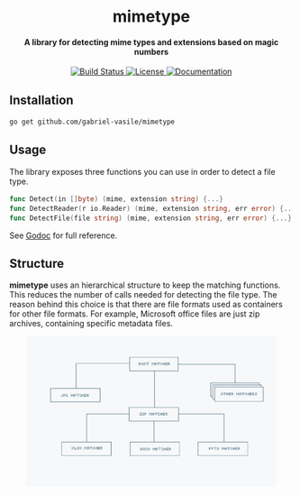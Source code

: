 <h1 align="center">
  mimetype
</h1>

<h4 align="center">
  A library for detecting mime types and extensions based on magic numbers
</h4>

<p align="center">
  <a href="https://travis-ci.com/gabriel-vasile/mimetype">
    <img alt="Build Status" src="https://travis-ci.com/gabriel-vasile/mimetype?branch=master">
  </a>
  <a href="LICENSE">
    <img alt="License" src="https://img.shields.io/github/license/gabriel-vasile/mimetype.svg">
  </a>
  <a href="https://godoc.org/github.com/gabriel-vasile/mimetype">
    <img alt="Documentation" src="https://godoc.org/github.com/gabriel-vasile/mimetype?status.svg">
  </a>
</p>

## Installation
```bash
go get github.com/gabriel-vasile/mimetype
```

## Usage
The library exposes three functions you can use in order to detect a file type.
```go
func Detect(in []byte) (mime, extension string) {...}
func DetectReader(r io.Reader) (mime, extension string, err error) {...}
func DetectFile(file string) (mime, extension string, err error) {...}
```
See [Godoc](https://godoc.org/github.com/gabriel-vasile/mimetype) for full reference.

## Structure
<b>mimetype</b> uses an hierarchical structure to keep the matching functions.
This reduces the number of calls needed for detecting the file type. The reason
behind this choice is that there are file formats used as containers for other
file formats. For example, Microsoft office files are just zip archives,
containing specific metadata files.
<div align="center">
  <img alt="structure" src="mimetype.gif" width="88%">
</div>
